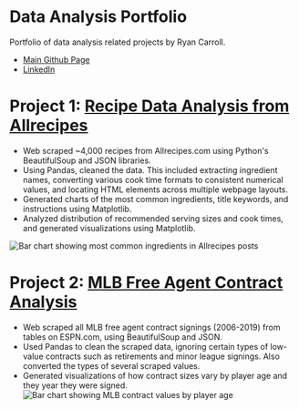 # Data Analysis Portfolio
Portfolio of data analysis related projects by Ryan Carroll.
* [Main Github Page](https://github.com/ryanjcarroll)
* [LinkedIn](https://www.linkedin.com/in/ryan770)

# Project 1: [Recipe Data Analysis from Allrecipes](https://github.com/ryanjcarroll/Recipes-Data-Analysis)
* Web scraped ~4,000 recipes from Allrecipes.com using Python's BeautifulSoup and JSON libraries.
* Using Pandas, cleaned the data. This included extracting ingredient names, converting various cook time formats to consistent numerical values, and locating HTML elements across multiple webpage layouts.
* Generated charts of the most common ingredients, title keywords, and instructions using Matplotlib.
* Analyzed distribution of recommended serving sizes and cook times, and generated visualizations using Matplotlib.

![Bar chart showing most common ingredients in Allrecipes posts](https://i.imgur.com/3ei8CEC.png)

# Project 2: [MLB Free Agent Contract Analysis](https://github.com/ryanjcarroll/MLB-Free-Agents-Data-Analysis)
* Web scraped all MLB free agent contract signings (2006-2019) from tables on ESPN.com, using BeautifulSoup and JSON.
* Used Pandas to clean the scraped data, ignoring certain types of low-value contracts such as retirements and minor league signings. Also converted the types of several scraped values.
* Generated visualizations of how contract sizes vary by player age and they year they were signed.
![Bar chart showing MLB contract values by player age](https://i.imgur.com/Jr0TDPW.png)
